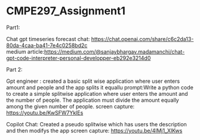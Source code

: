 # CMPE297_Assignment1


Part1:

Chat gpt timeseries forecast chat: https://chat.openai.com/share/c6c2da13-80da-4caa-ba41-7e4c0258bd2c    
medium article:https://medium.com/@sanjaybhargav.madamanchi/chat-gpt-code-interpreter-personal-developper-eb292e3214d0


Part 2:

Gpt engineer :  created a basic split wise application where user enters amount and people and the app splits it equallu
prompt:Write a python code to create a simple splitwise application where user enters the amount and the number of people. The application must divide the amount equally among the given number of people.
screen capture: https://youtu.be/KwSFW7YklEs

Copilot Chat: Created a pseudo splitwise which has users the description and then modifys the app
screen capture: https://youtu.be/4lMj1_XlKws


